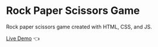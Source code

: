 # Rock Paper Scissors Game

Rock paper scissors game created with HTML, CSS, and JS.

[Live Demo](https://guneyuzel.github.io/rock-paper-scissors/) :point_left:
